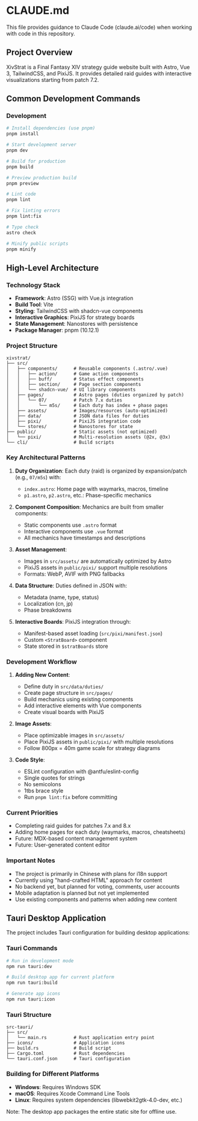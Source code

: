 # CLAUDE.md

This file provides guidance to Claude Code (claude.ai/code) when working with code in this repository.

## Project Overview

XivStrat is a Final Fantasy XIV strategy guide website built with Astro, Vue 3, TailwindCSS, and PixiJS. It provides detailed raid guides with interactive visualizations starting from patch 7.2.

## Common Development Commands

### Development
```bash
# Install dependencies (use pnpm)
pnpm install

# Start development server
pnpm dev

# Build for production
pnpm build

# Preview production build
pnpm preview

# Lint code
pnpm lint

# Fix linting errors
pnpm lint:fix

# Type check
astro check

# Minify public scripts
pnpm minify
```

## High-Level Architecture

### Technology Stack
- **Framework**: Astro (SSG) with Vue.js integration
- **Build Tool**: Vite
- **Styling**: TailwindCSS with shadcn-vue components
- **Interactive Graphics**: PixiJS for strategy boards
- **State Management**: Nanostores with persistence
- **Package Manager**: pnpm (10.12.1)

### Project Structure
```
xivstrat/
├── src/
│   ├── components/      # Reusable components (.astro/.vue)
│   │   ├── action/      # Game action components
│   │   ├── buff/        # Status effect components
│   │   ├── section/     # Page section components
│   │   └── shadcn-vue/  # UI library components
│   ├── pages/           # Astro pages (duties organized by patch)
│   │   └── 07/          # Patch 7.x duties
│   │       └── m5s/     # Each duty has index + phase pages
│   ├── assets/          # Images/resources (auto-optimized)
│   ├── data/            # JSON data files for duties
│   ├── pixi/            # PixiJS integration code
│   └── stores/          # Nanostores for state
├── public/              # Static assets (not optimized)
│   └── pixi/            # Multi-resolution assets (@2x, @3x)
└── cli/                 # Build scripts
```

### Key Architectural Patterns

1. **Duty Organization**: Each duty (raid) is organized by expansion/patch (e.g., `07/m5s`) with:
   - `index.astro`: Home page with waymarks, macros, timeline
   - `p1.astro`, `p2.astro`, etc.: Phase-specific mechanics

2. **Component Composition**: Mechanics are built from smaller components:
   - Static components use `.astro` format
   - Interactive components use `.vue` format
   - All mechanics have timestamps and descriptions

3. **Asset Management**:
   - Images in `src/assets/` are automatically optimized by Astro
   - PixiJS assets in `public/pixi/` support multiple resolutions
   - Formats: WebP, AVIF with PNG fallbacks

4. **Data Structure**: Duties defined in JSON with:
   - Metadata (name, type, status)
   - Localization (cn, jp)
   - Phase breakdowns

5. **Interactive Boards**: PixiJS integration through:
   - Manifest-based asset loading (`src/pixi/manifest.json`)
   - Custom `<StratBoard>` component
   - State stored in `$stratBoards` store

### Development Workflow

1. **Adding New Content**:
   - Define duty in `src/data/duties/`
   - Create page structure in `src/pages/`
   - Build mechanics using existing components
   - Add interactive elements with Vue components
   - Create visual boards with PixiJS

2. **Image Assets**:
   - Place optimizable images in `src/assets/`
   - Place PixiJS assets in `public/pixi/` with multiple resolutions
   - Follow 800px = 40m game scale for strategy diagrams

3. **Code Style**:
   - ESLint configuration with @antfu/eslint-config
   - Single quotes for strings
   - No semicolons
   - 1tbs brace style
   - Run `pnpm lint:fix` before committing

### Current Priorities

- Completing raid guides for patches 7.x and 8.x
- Adding home pages for each duty (waymarks, macros, cheatsheets)
- Future: MDX-based content management system
- Future: User-generated content editor

### Important Notes

- The project is primarily in Chinese with plans for i18n support
- Currently using "hand-crafted HTML" approach for content
- No backend yet, but planned for voting, comments, user accounts
- Mobile adaptation is planned but not yet implemented
- Use existing components and patterns when adding new content

## Tauri Desktop Application

The project includes Tauri configuration for building desktop applications:

### Tauri Commands
```bash
# Run in development mode
npm run tauri:dev

# Build desktop app for current platform
npm run tauri:build

# Generate app icons
npm run tauri:icon
```

### Tauri Structure
```
src-tauri/
├── src/
│   └── main.rs          # Rust application entry point
├── icons/               # Application icons
├── build.rs             # Build script
├── Cargo.toml           # Rust dependencies
└── tauri.conf.json      # Tauri configuration
```

### Building for Different Platforms
- **Windows**: Requires Windows SDK
- **macOS**: Requires Xcode Command Line Tools
- **Linux**: Requires system dependencies (libwebkit2gtk-4.0-dev, etc.)

Note: The desktop app packages the entire static site for offline use.